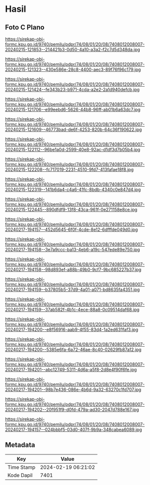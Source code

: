 # Hasil

## Foto C Plano

https://sirekap-obj-formc.kpu.go.id/9740/pemilu/pdpr/74/08/01/20/08/7408012008007-20240215-121853--214421b3-0d50-4a10-a3a2-f2c7d5d348da.jpg

https://sirekap-obj-formc.kpu.go.id/9740/pemilu/pdpr/74/08/01/20/08/7408012008007-20240215-121323--430e586e-28c8-4400-aec3-89f76f96c179.jpg

https://sirekap-obj-formc.kpu.go.id/9740/pemilu/pdpr/74/08/01/20/08/7408012008007-20240215-121424--fe343b23-b971-4cda-a2e2-2a1d940defcb.jpg

https://sirekap-obj-formc.kpu.go.id/9740/pemilu/pdpr/74/08/01/20/08/7408012008007-20240215-121706--e99eebd6-5626-44b8-96ff-ab01b6a63dc7.jpg

https://sirekap-obj-formc.kpu.go.id/9740/pemilu/pdpr/74/08/01/20/08/7408012008007-20240215-121609--46773bad-de6f-4253-820b-64c36f190622.jpg

https://sirekap-obj-formc.kpu.go.id/9740/pemilu/pdpr/74/08/01/20/08/7408012008007-20240215-122112--96be1a0d-2599-40e8-92ac-d1df3d7b05b4.jpg

https://sirekap-obj-formc.kpu.go.id/9740/pemilu/pdpr/74/08/01/20/08/7408012008007-20240215-122208--fc717019-2231-4510-9fd7-413fafae18f8.jpg

https://sirekap-obj-formc.kpu.go.id/9740/pemilu/pdpr/74/08/01/20/08/7408012008007-20240215-122319--141b6da4-c4a6-41fc-8bdb-4340c0e847d4.jpg

https://sirekap-obj-formc.kpu.go.id/9740/pemilu/pdpr/74/08/01/20/08/7408012008007-20240215-122445--890dfdf9-13f8-43ca-961f-0e271158e8ce.jpg

https://sirekap-obj-formc.kpu.go.id/9740/pemilu/pdpr/74/08/01/20/08/7408012008007-20240217-194157--452d5645-6f0f-4cde-8e12-6dfffde049d0.jpg

https://sirekap-obj-formc.kpu.go.id/9740/pemilu/pdpr/74/08/01/20/08/7408012008007-20240217-194158--3e7a9ccc-ba13-4eb6-a19c-547ede89e750.jpg

https://sirekap-obj-formc.kpu.go.id/9740/pemilu/pdpr/74/08/01/20/08/7408012008007-20240217-194158--98d893ef-a88b-49b0-9cf7-9bc685227b37.jpg

https://sirekap-obj-formc.kpu.go.id/9740/pemilu/pdpr/74/08/01/20/08/7408012008007-20240217-194159--b37805b5-37d9-4a01-a071-bd8635fa4351.jpg

https://sirekap-obj-formc.kpu.go.id/9740/pemilu/pdpr/74/08/01/20/08/7408012008007-20240217-194159--37ab582f-4b1c-4ece-88a8-0c09514daf68.jpg

https://sirekap-obj-formc.kpu.go.id/9740/pemilu/pdpr/74/08/01/20/08/7408012008007-20240217-194200--e8f56916-aab9-4f55-83d4-1a2ed631faf3.jpg

https://sirekap-obj-formc.kpu.go.id/9740/pemilu/pdpr/74/08/01/20/08/7408012008007-20240217-194200--5385e6fa-6a72-46ae-8c40-02629fb87a12.jpg

https://sirekap-obj-formc.kpu.go.id/9740/pemilu/pdpr/74/08/01/20/08/7408012008007-20240217-194201--abc12749-5311-4d6a-a5f8-2d8e4f90f6fe.jpg

https://sirekap-obj-formc.kpu.go.id/9740/pemilu/pdpr/74/08/01/20/08/7408012008007-20240217-194201--98b7e436-086e-4b6d-9a32-63270c1fd707.jpg

https://sirekap-obj-formc.kpu.go.id/9740/pemilu/pdpr/74/08/01/20/08/7408012008007-20240217-194202--20f951f9-d0fd-479a-ad30-2047d788e167.jpg

https://sirekap-obj-formc.kpu.go.id/9740/pemilu/pdpr/74/08/01/20/08/7408012008007-20240217-194157--024bbbf5-03d0-407f-9b9a-348cabea6089.jpg


## Metadata

| Key        | Value               |
| ---------- | ------------------- |
| Time Stamp | 2024-02-19 06:21:02 |
| Kode Dapil | 7401                |



